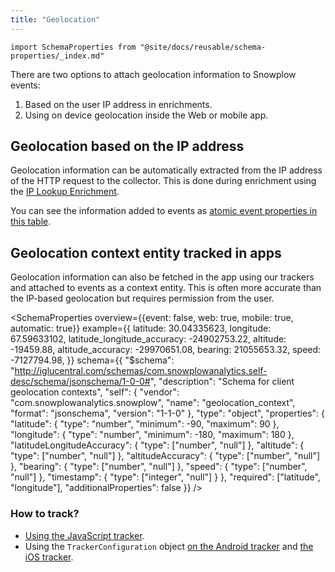 ```yaml
---
title: "Geolocation"
---
```


```mdx-code-block
import SchemaProperties from "@site/docs/reusable/schema-properties/_index.md"
```

There are two options to attach geolocation information to Snowplow events:

1. Based on the user IP address in enrichments.
2. Using on device geolocation inside the Web or mobile app.

## Geolocation based on the IP address

Geolocation information can be automatically extracted from the IP address of the HTTP request to the collector.
This is done during enrichment using the [IP Lookup Enrichment](/docs/pipeline/enrichments/available-enrichments/ip-lookup-enrichment/index.md).

You can see the information added to events as [atomic event properties in this table](/docs/fundamentals/canonical-event/index.md#location-fields).

## Geolocation context entity tracked in apps

Geolocation information can also be fetched in the app using our trackers and attached to events as a context entity.
This is often more accurate than the IP-based geolocation but requires permission from the user.

<SchemaProperties
  overview={{event: false, web: true, mobile: true, automatic: true}}
  example={{
    latitude: 30.04335623,
    longitude: 67.59633102,
    latitude_longitude_accuracy: -24902753.22,
    altitude: -19459.88,
    altitude_accuracy: -29970651.08,
    bearing: 21055653.32,
    speed: -7127794.98,
  }}
  schema={{ "$schema": "http://iglucentral.com/schemas/com.snowplowanalytics.self-desc/schema/jsonschema/1-0-0#", "description": "Schema for client geolocation contexts", "self": { "vendor": "com.snowplowanalytics.snowplow", "name": "geolocation_context", "format": "jsonschema", "version": "1-1-0" }, "type": "object", "properties": { "latitude": { "type": "number", "minimum": -90, "maximum": 90 }, "longitude": { "type": "number", "minimum": -180, "maximum": 180 }, "latitudeLongitudeAccuracy": { "type": ["number", "null"] }, "altitude": { "type": ["number", "null"] }, "altitudeAccuracy": { "type": ["number", "null"] }, "bearing": { "type": ["number", "null"] }, "speed": { "type": ["number", "null"] }, "timestamp": { "type": ["integer", "null"] } }, "required": ["latitude", "longitude"], "additionalProperties": false }} />

### How to track?

* [Using the JavaScript tracker](/docs/sources/trackers/javascript-trackers/web-tracker/tracker-setup/initialization-options/index.md#geolocation-context).
* Using the `TrackerConfiguration` object [on the Android tracker](https://snowplow.github.io/snowplow-android-tracker/snowplow-android-tracker/com.snowplowanalytics.snowplow.configuration/-tracker-configuration/geo-location-context.html) and [the iOS tracker](https://snowplow.github.io/snowplow-ios-tracker/documentation/snowplowtracker/trackerconfiguration/geolocationcontext(_:)).

